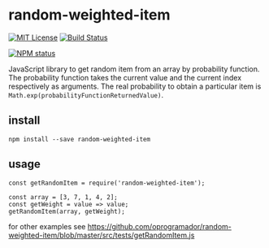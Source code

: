 # random-weighted-item

[![MIT License](https://img.shields.io/badge/license-mit-green.svg?style=flat-square)](https://opensource.org/licenses/MIT)
[![Build Status](https://travis-ci.org/oprogramador/random-weighted-item.svg?branch=master)](https://travis-ci.org/oprogramador/random-weighted-item
)

[![NPM status](https://nodei.co/npm/random-weighted-item.png?downloads=true&stars=true)](https://npmjs.org/package/random-weighted-item
)

JavaScript library to get random item from an array by probability function. The probability function takes the current value and the current index respectively as arguments. The real probability to obtain a particular item is `Math.exp(probabilityFunctionReturnedValue)`.

## install
`npm install --save random-weighted-item`

## usage
```
const getRandomItem = require('random-weighted-item');

const array = [3, 7, 1, 4, 2];
const getWeight = value => value;
getRandomItem(array, getWeight);
```
for other examples see https://github.com/oprogramador/random-weighted-item/blob/master/src/tests/getRandomItem.js
